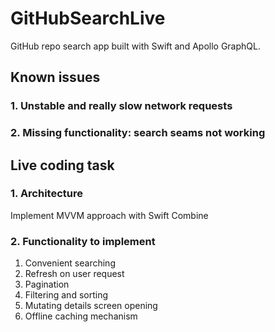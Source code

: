 # GitHubSearchLive

GitHub repo search app built with Swift and Apollo GraphQL.

## Known issues

### 1. Unstable and really slow network requests
### 2. Missing functionality: search seams not working

## Live coding task

### 1. Architecture

Implement MVVM approach with Swift Combine

### 2. Functionality to implement

1. Convenient searching
2. Refresh on user request
3. Pagination
4. Filtering and sorting
5. Mutating details screen opening
6. Offline caching mechanism

